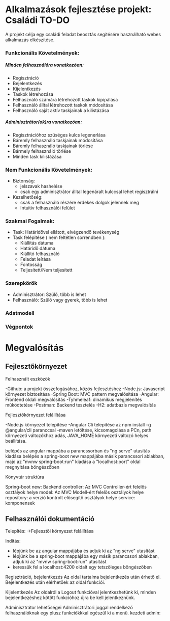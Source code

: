 # Alkalmazások fejlesztése projekt: Családi TO-DO

A projekt célja egy családi feladat beosztás segítésére használható webes alkalmazás elkészítése.

### Funkcionális Követelmények:
##### Minden felhasználóra vonatkozóan:
* Regisztráció
* Bejelentkezés
* Kijelentkezés
* Taskok létrehozása
* Felhasználó számára létrehozott taskok kipipálása
* Felhasználó álltal létrehozott taskok módosítása
* Felhasználó saját aktív taskjainak a kilistázása

##### Adminisztrátor(ok)ra vonatkozóan:
* Regisztrációhoz szüséges kulcs legenerlása
* Báremly felhasználó taskjainak módosítása
* Báremly felhasználó taskjainak törlése
* Bármely felhasználó törlése
* Minden task kilistázása

### Nem Funkcionális Követelmények:
* Biztonság: 
    - jelszavak hashelése
    - csak egy adminisztrátor álltal legenáralt kulccsal lehet regisztrálni
* Kezelhetőség:
    - csak a felhasználó részére érdekes dolgok jelennek meg
    - Intuitiv felhasználói felület
    
### Szakmai Fogalmak:
* Task: Határidővel ellátott, elvégzendő tevékenység
* Task felépitése ( nem feltétlen sorrendben ):
  - Kiállítás dátuma
  - Határidő dátuma
  - Kiállító felhasználó
  - Feladat leírása
  - Fontosság
  - Teljesített/Nem teljesített
 
### Szerepkörök
* Adminisztrátor: Szülő, több is lehet
* Felhasználó: Szülő vagy gyerek, több is lehet

### Adatmodell

### Végpontok

# Megvalósítás

## Fejlesztőkörnyezet

Felhasznált eszközök

-Github: a projekt összefogásához, közös fejlesztéshez
-Node.js: Javascript környezet biztosítása
-Spring Boot: MVC pattern megvalósítása
-Angular: Frontend oldali megvalósítás
-Tyhmeleaf: dinamikus megjelenítés működtetése
-Postman: Backend tesztelés
-H2: adatbázis megvalósítás

Fejlesztőkörnyezet felállítása

-Node.js környezet telepítése 
-Angular Cli telepítése az npm install –g @angular/cli paranccsal 
-maven letöltése, kicsomagolása a PCn, path környezeti változókhoz adás, JAVA_HOME környezeti változó helyes beállítása.

belépés az angular mappába a parancssorban és "ng serve" utasítás kiadása
belépés a spring-boot new mappájába másik parancssori ablakban, majd az "mvnw spring-boot:run" kiadása
a "localhost:port" oldal megnyitása böngészőben

Könyvtár struktúra

Spring-boot new: Backend
controller: Az MVC Controller-ért felelős osztályok helye 
model: Az MVC Modell-ért felelős osztályok helye  
repository: a verzió kontrolt elősegítő osztályok helye 
service: komponensek

## Felhasználói dokumentáció

Telepítés: ->Fejlesztői környezet felállítása

Indítás:
- lépjünk be az angular mappájába és adjuk ki az "ng serve" utasítást
- lépjünk be a spring-boot mappájába egy másik parancssori ablakban, adjuk ki az "mvnw spring-boot:run" utasítást
- keressük fel a localhost:4200 oldalt egy tetszőleges böngészőben

Regisztráció, bejelentkezés
Az oldal tartalma bejelentkezés után érhető el. 
Bejelentkezés után elérhetőek az oldal funkciói. 

Kijelentkezés
Az oldalról a Logout funkcióval jelentkezhetünk ki, minden bejelentkezéshez kötött funkcióhoz újra be kell jelentkeznünk. 

Adminisztrátor lehetőségei
Adminisztrátori joggal rendelkező felhasználóknak egy plusz funkciókkkal egészül ki a menü. 
kezdeti admin: